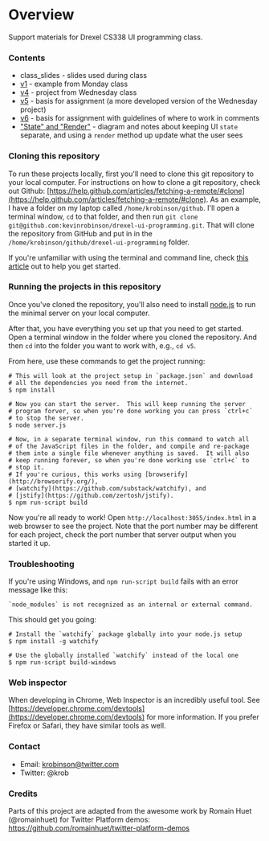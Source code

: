 # Overview
Support materials for Drexel CS338 UI programming class.

### Contents
- class_slides - slides used during class
- [v1](v1) - example from Monday class
- [v4](v4) - project from Wednesday class
- [v5](v5) - basis for assignment (a more developed version of the Wednesday project)
- [v6](v6) - basis for assignment with guidelines of where to work in comments
- ["State" and "Render"](state-and-render.md) - diagram and notes about keeping UI `state` separate, and using a `render` method up update what the user sees

### Cloning this repository
To run these projects locally, first you'll need to clone this git repository to your local computer.  For instructions on how to clone a git repository, check out Github: [https://help.github.com/articles/fetching-a-remote/#clone](https://help.github.com/articles/fetching-a-remote/#clone).  As an example, I have a folder on my laptop called `/home/krobinson/github`.  I'll open a terminal window, `cd` to that folder, and then run `git clone git@github.com:kevinrobinson/drexel-ui-programming.git`.  That will clone the repository from GitHub and put in in the `/home/krobinson/github/drexel-ui-programming` folder.

If you're unfamiliar with using the terminal and command line, check [this article](http://blog.teamtreehouse.com/introduction-to-the-mac-os-x-command-line) out to help you get started.

### Running the projects in this repository
Once you've cloned the repository, you'll also need to install [node.js](http://nodejs.org/) to run the minimal server on your local computer.

After that, you have everything you set up that you need to get started.  Open a terminal window in the folder where you cloned the repository.  And then `cd` into the folder you want to work with, e.g., `cd v5`.

From here, use these commands to get the project running:

```
# This will look at the project setup in `package.json` and download
# all the dependencies you need from the internet.
$ npm install

# Now you can start the server.  This will keep running the server
# program forver, so when you're done working you can press `ctrl+c`
# to stop the server.
$ node server.js

# Now, in a separate terminal window, run this command to watch all
# of the JavaScript files in the folder, and compile and re-package
# them into a single file whenever anything is saved.  It will also
# keep running forever, so when you're done working use `ctrl+c` to
# stop it.
# If you're curious, this works using [browserify](http://browserify.org/),
# [watchify](https://github.com/substack/watchify), and
# [jstify](https://github.com/zertosh/jstify).
$ npm run-script build
```

Now you're all ready to work!  Open `http://localhost:3055/index.html` in a web browser to see the project.  Note that the port number may be different for each project, check the port number that server output when you started it up.

### Troubleshooting
If you're using Windows, and `npm run-script build` fails with an error message like this:

```
`node_modules` is not recognized as an internal or external command.
```

This should get you going:
```
# Install the `watchify` package globally into your node.js setup
$ npm install -g watchify

# Use the globally installed `watchify` instead of the local one
$ npm run-script build-windows
```

### Web inspector
When developing in Chrome, Web Inspector is an incredibly useful tool.  See [https://developer.chrome.com/devtools](https://developer.chrome.com/devtools) for more information.  If you prefer Firefox or Safari, they have similar tools as well.

### Contact
- Email: krobinson@twitter.com
- Twitter: @krob

### Credits
Parts of this project are adapted from the awesome work by Romain Huet (@romainhuet) for Twitter Platform demos: https://github.com/romainhuet/twitter-platform-demos